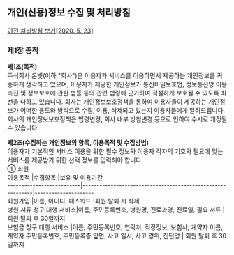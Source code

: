 ## 개인(신용)정보 수집 및 처리방침 
[이전 처리방침 보기[2020. 5. 23]](https://onvit.github.io/terms/step1)

### 제1장 총칙
**제1조(목적)**<br>
  주식회사 온빛(이하 "회사")은 이용자가 서비스를 이용하면서 제공하는 개인정보를 귀중하게 생각하고 있으며, 이용자가 제공한 개인정보가 통신비밀보호법, 정보통신망 이용촉진 및 정보보호에 관한 법률 등의 관련 법령에 근거하여 적절하게 보호될 수 있도록 최선을 다하고 있습니다.
 회사는 개인정보보호정책을 통하여 이용자들이 제공하는 개인정보가 어떠한 용도와 방식으로 수집, 이용, 삭제되고 있는지 이용자들에게 알려드립니다.
 회사의 개인정보보호정책은 법령변경, 회사 내부 방침변경 등으로 인하여 수시로 개정될 수 있습니다.

**제2조(수집하는 개인정보의 항목, 이용목적 및 수집방법)**<br>
  이용자가 기본적인 서비스 이용을 위한 필수 정보와 이용자 각자의 기호와 필요에 맞는 서비스를 제공받기 위한 선택 정보를 입력해야 합니다.<br>
  ① 회원<br>
이용목적                  |수집항목                                                    |보유 및 이용기간     <br>
--------------------------|------------------------------------------------------------|---------------------<br>
회원가입                  |이름, 아이디, 패스워드                                      |회원 탈퇴 시 삭제    <br>
병원 서류 청구 대행 서비스|이름, 주민등록번호, 병원명, 진료과명, 진료일, 필요 서류     |회원 탈퇴 후 30일까지<br>
보험금 청구 대행 서비스   |이름, 주민등록번호, 연락처, 직장정보, 보험사, 계약자 이름, 계약자 주민등록번호, 주민등록증 앞면, 사고 일시, 사고 경위, 진단명 | 회원 탈퇴 후 30일까지<br>

